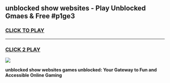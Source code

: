 
## unblocked show websites - Play Unblocked Gmaes & Free #p1ge3
<h3>
<a href="https://news.freeplayer.one?title=unblocked_show_websites&ref=27F">CLICK TO PLAY</a></h3>
<hr>

<h3>
<a href="https://news.freeplayer.one?title=unblocked_show_websites&ref=27F">CLICK 2 PLAY</a>
  
</h3>

<a href="https://news.freeplayer.one?title=unblocked_show_websites&ref=27F/"><img src="https://clearcache.store/games.png"></a>


**unblocked show websites games unblocked: Your Gateway to Fun and Accessible Online Gaming**
